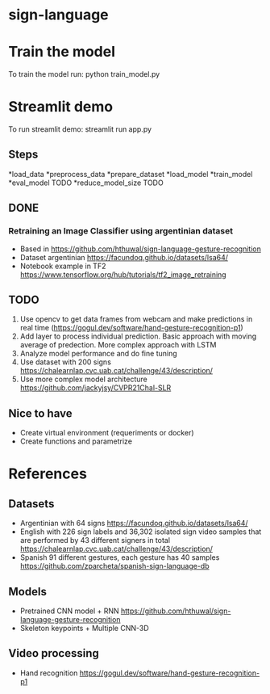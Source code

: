 # sign-language
# Train the model
To train the model run:
python train_model.py

# Streamlit demo
To run streamlit demo:
streamlit run app.py

## Steps
*load_data
*preprocess_data
*prepare_dataset
*load_model
*train_model
*eval_model TODO
*reduce_model_size TODO


## DONE
### Retraining an Image Classifier using argentinian dataset
* Based in https://github.com/hthuwal/sign-language-gesture-recognition
* Dataset argentinian https://facundoq.github.io/datasets/lsa64/
* Notebook example in TF2 https://www.tensorflow.org/hub/tutorials/tf2_image_retraining

## TODO 
1. Use opencv to get data frames from webcam and make predictions in real time (https://gogul.dev/software/hand-gesture-recognition-p1)
2. Add layer to process individual prediction. Basic approach with moving average of predection. More complex approach with LSTM
3. Analyze model performance and do fine tuning
4. Use dataset with 200 signs https://chalearnlap.cvc.uab.cat/challenge/43/description/
5. Use more complex model architecture https://github.com/jackyjsy/CVPR21Chal-SLR

## Nice to have
* Create virtual environment (requeriments or docker)
* Create functions and parametrize

# References

## Datasets
* Argentinian with 64 signs https://facundoq.github.io/datasets/lsa64/
* English with 226 sign labels and 36,302 isolated sign video samples that are performed by 43 different signers in total https://chalearnlap.cvc.uab.cat/challenge/43/description/
* Spanish 91 different gestures, each gesture has 40 samples https://github.com/zparcheta/spanish-sign-language-db

## Models
* Pretrained CNN model + RNN https://github.com/hthuwal/sign-language-gesture-recognition
* Skeleton keypoints + Multiple CNN-3D

## Video processing
* Hand recognition https://gogul.dev/software/hand-gesture-recognition-p1
